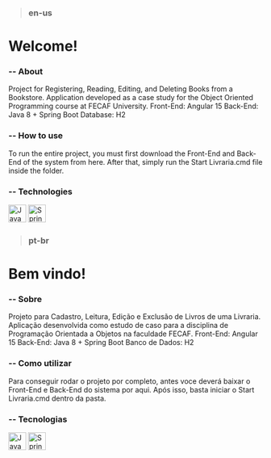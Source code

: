 > ### en-us

# Welcome!

<!--## Here you can see a bit of my project.-->



### -- About

Project for Registering, Reading, Editing, and Deleting Books from a Bookstore.
Application developed as a case study for the Object Oriented Programming course at FECAF University.
Front-End: Angular 15
Back-End: Java 8 + Spring Boot
Database: H2

### -- How to use

To run the entire project, you must first download the Front-End and Back-End of the system from here. After that, simply run the Start Livraria.cmd file inside the folder.

### -- Technologies

<span><img src="https://cdn.jsdelivr.net/gh/devicons/devicon/icons/java/java-original.svg" width="35px" alt="Java 8" title="Java 8" /></span>
<span><img src="https://cdn.jsdelivr.net/gh/devicons/devicon/icons/spring/spring-original.svg" width="35px" alt="Spring Boot" title="Spring Boot" /></span>


> ### pt-br

# Bem vindo!

<!--## Aqui você consegue ver um pouco do meu projeto.-->


### -- Sobre

Projeto para Cadastro, Leitura, Edição e Exclusão de Livros de uma Livraria.
Aplicação desenvolvida como estudo de caso para a disciplina de Programação Orientada a Objetos na faculdade FECAF.
Front-End: Angular 15
Back-End: Java 8 + Spring Boot
Banco de Dados: H2

### -- Como utilizar
Para conseguir rodar o projeto por completo, antes voce deverá baixar o Front-End e Back-End do sistema por aqui. Após isso, basta iniciar o Start Livraria.cmd dentro da pasta.

### -- Tecnologias

<span><img src="https://cdn.jsdelivr.net/gh/devicons/devicon/icons/java/java-original.svg" width="35px" alt="Java 8" title="Java 8" /></span>
<span><img src="https://cdn.jsdelivr.net/gh/devicons/devicon/icons/spring/spring-original.svg" width="35px" alt="Spring Boot" title="Spring Boot" /></span>
